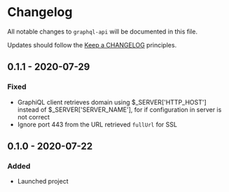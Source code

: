 # Changelog

All notable changes to `graphql-api` will be documented in this file.

Updates should follow the [Keep a CHANGELOG](http://keepachangelog.com/) principles.

## 0.1.1 - 2020-07-29

### Fixed

- GraphiQL client retrieves domain using $_SERVER['HTTP_HOST'] instead of $_SERVER['SERVER_NAME'], for if configuration in server is not correct
- Ignore port 443 from the URL retrieved `fullUrl` for SSL

## 0.1.0 - 2020-07-22

### Added

- Launched project
